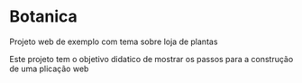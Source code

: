 # Botanica
Projeto web de exemplo com tema sobre loja de plantas

Este projeto tem o objetivo didatico de mostrar os passos para a construção de uma plicação web
